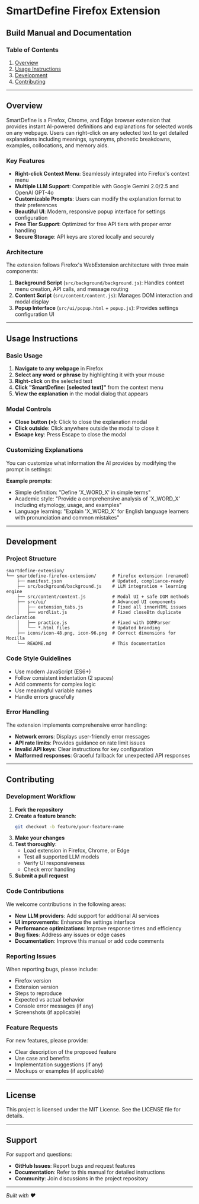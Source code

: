 # SmartDefine Firefox Extension

## Build Manual and Documentation

### Table of Contents

1. [Overview](#overview)
2. [Usage Instructions](#usage-instructions)
3. [Development](#development)
4. [Contributing](#contributing)

---

## Overview

SmartDefine is a Firefox, Chrome, and Edge browser extension that provides instant AI-powered definitions and explanations for selected words on any webpage. Users can right-click on any selected text to get detailed explanations including meanings, synonyms, phonetic breakdowns, examples, collocations, and memory aids.

### Key Features

- **Right-click Context Menu**: Seamlessly integrated into Firefox's context menu
- **Multiple LLM Support**: Compatible with Google Gemini 2.0/2.5 and OpenAI GPT-4o
- **Customizable Prompts**: Users can modify the explanation format to their preferences
- **Beautiful UI**: Modern, responsive popup interface for settings configuration
- **Free Tier Support**: Optimized for free API tiers with proper error handling
- **Secure Storage**: API keys are stored locally and securely

### Architecture

The extension follows Firefox's WebExtension architecture with three main components:

1. **Background Script** (`src/background/background.js`): Handles context menu creation, API calls, and message routing
2. **Content Script** (`src/content/content.js`): Manages DOM interaction and modal display
3. **Popup Interface** (`src/ui/popup.html` + `popup.js`): Provides settings configuration UI

---

## Usage Instructions

### Basic Usage

1. **Navigate to any webpage** in Firefox
2. **Select any word or phrase** by highlighting it with your mouse
3. **Right-click** on the selected text
4. **Click "SmartDefine: [selected text]"** from the context menu
5. **View the explanation** in the modal dialog that appears

### Modal Controls

- **Close button (×)**: Click to close the explanation modal
- **Click outside**: Click anywhere outside the modal to close it
- **Escape key**: Press Escape to close the modal

### Customizing Explanations

You can customize what information the AI provides by modifying the prompt in settings:

**Example prompts**:
- Simple definition: "Define 'X_WORD_X' in simple terms"
- Academic style: "Provide a comprehensive analysis of 'X_WORD_X' including etymology, usage, and examples"
- Language learning: "Explain 'X_WORD_X' for English language learners with pronunciation and common mistakes"

---

## Development

### Project Structure

```
smartdefine-extension/
└── smartdefine-firefox-extension/      # Firefox extension (renamed) 
    ├── manifest.json                   # Updated, compliance-ready
    ├── src/background/background.js    # LLM integration + learning engine
    ├── src/content/content.js          # Modal UI + safe DOM methods
    ├── src/ui/                         # Advanced UI components
    │   ├── extension_tabs.js           # Fixed all innerHTML issues
    │   ├── wordlist.js                 # Fixed closeBtn duplicate declaration  
    │   ├── practice.js                 # Fixed with DOMParser
    │   └── *.html files                # Updated branding
    ├── icons/icon-48.png, icon-96.png  # Correct dimensions for Mozilla
    └── README.md                       # This documentation
```

### Code Style Guidelines

- Use modern JavaScript (ES6+)
- Follow consistent indentation (2 spaces)
- Add comments for complex logic
- Use meaningful variable names
- Handle errors gracefully

### Error Handling

The extension implements comprehensive error handling:

- **Network errors**: Displays user-friendly error messages
- **API rate limits**: Provides guidance on rate limit issues
- **Invalid API keys**: Clear instructions for key configuration
- **Malformed responses**: Graceful fallback for unexpected API responses

---

## Contributing

### Development Workflow

1. **Fork the repository**
2. **Create a feature branch**:
   ```bash
   git checkout -b feature/your-feature-name
   ```
3. **Make your changes**
4. **Test thoroughly**:
   - Load extension in Firefox, Chrome, or Edge
   - Test all supported LLM models
   - Verify UI responsiveness
   - Check error handling
5. **Submit a pull request**

### Code Contributions

We welcome contributions in the following areas:

- **New LLM providers**: Add support for additional AI services
- **UI improvements**: Enhance the settings interface
- **Performance optimizations**: Improve response times and efficiency
- **Bug fixes**: Address any issues or edge cases
- **Documentation**: Improve this manual or add code comments

### Reporting Issues

When reporting bugs, please include:

- Firefox version
- Extension version
- Steps to reproduce
- Expected vs actual behavior
- Console error messages (if any)
- Screenshots (if applicable)

### Feature Requests

For new features, please provide:

- Clear description of the proposed feature
- Use case and benefits
- Implementation suggestions (if any)
- Mockups or examples (if applicable)

---

## License

This project is licensed under the MIT License. See the LICENSE file for details.

---

## Support

For support and questions:

- **GitHub Issues**: Report bugs and request features
- **Documentation**: Refer to this manual for detailed instructions
- **Community**: Join discussions in the project repository

---

*Built with ❤️*

